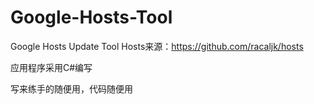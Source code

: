 # Google-Hosts-Tool
Google Hosts Update Tool
Hosts来源：https://github.com/racaljk/hosts

应用程序采用C#编写

写来练手的随便用，代码随便用 
